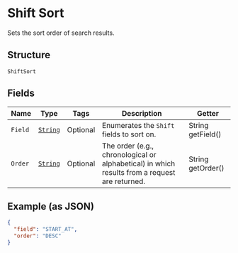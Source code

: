 
# Shift Sort

Sets the sort order of search results.

## Structure

`ShiftSort`

## Fields

| Name | Type | Tags | Description | Getter |
|  --- | --- | --- | --- | --- |
| `Field` | [`String`](/doc/models/shift-sort-field.md) | Optional | Enumerates the `Shift` fields to sort on. | String getField() |
| `Order` | [`String`](/doc/models/sort-order.md) | Optional | The order (e.g., chronological or alphabetical) in which results from a request are returned. | String getOrder() |

## Example (as JSON)

```json
{
  "field": "START_AT",
  "order": "DESC"
}
```

